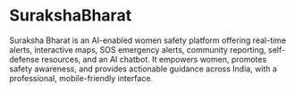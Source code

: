 # SurakshaBharat
Suraksha Bharat is an AI-enabled women safety platform offering real-time alerts, interactive maps, SOS emergency alerts, community reporting, self-defense resources, and an AI chatbot. It empowers women, promotes safety awareness, and provides actionable guidance across India, with a professional, mobile-friendly interface.
